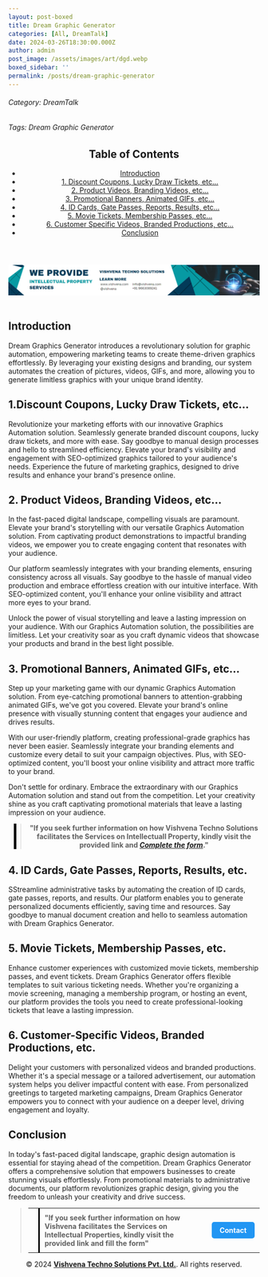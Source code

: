 ```yaml
---
layout: post-boxed
title: Dream Graphic Generator
categories: [All, DreamTalk]
date: 2024-03-26T18:30:00.000Z
author: admin
post_image: /assets/images/art/dgd.webp
boxed_sidebar: ''
permalink: /posts/dream-graphic-generator
---
```


###### Category: DreamTalk

###### Tags: Dream Graphic Generator

<html lang="en">
<head>
    <meta charset="UTF-8">
    <meta name="viewport" content="width=device-width, initial-scale=1.0">
    <title><h1>Dream Graphic Generator</h1></title>
    <meta name="description" content="Transform your graphic design with Dream Graphics Generator. Automate images, videos, GIFs, and more effortlessly, revolutionizing marketing.">
</head>
<body>
   <header>
	<h2>Table of Contents</h2>
       <nav>
			<ul>
				<li><a href="#introduction">Introduction</a></li>
				<li><a href="#1">1. Discount Coupons, Lucky Draw Tickets, etc...</a></li>
				<li><a href="#2">2. Product Videos, Branding Videos, etc...</a></li>
				<li><a href="#3">3. Promotional Banners, Animated GIFs, etc...</a></li>
				<li><a href="#4">4. ID Cards, Gate Passes, Reports, Results, etc...</a></li>	
				<li><a href="#5">5. Movie Tickets, Membership Passes, etc...</a></li>
				<li><a href="#6">6. Customer Specific Videos, Branded Productions, etc...</a></li>
				<li><a href="#7">Conclusion</a></li>
		</ul>
	</nav>
</header>
<a href="/contact">
  <img src="/assets/images/art/ip ads a.webp" alt="inlinead" style="max-width:100%; height:auto;">
</a>
<br><br>

<article>
    <section id="introduction">
        <h2>Introduction</h2>
        <p>Dream Graphics Generator introduces a revolutionary solution for graphic automation, empowering marketing teams to create theme-driven graphics effortlessly. By leveraging your existing designs and branding, our system automates the creation of pictures, videos, GIFs, and more, allowing you to generate limitless graphics with your unique brand identity.</p>
	</section>

<section id="1">
	<h2>1.Discount Coupons, Lucky Draw Tickets, etc...</h2>
<p>Revolutionize your marketing efforts with our innovative Graphics Automation solution. Seamlessly generate branded discount coupons, lucky draw tickets, and more with ease. Say goodbye to manual design processes and hello to streamlined efficiency. Elevate your brand's visibility and engagement with SEO-optimized graphics tailored to your audience's needs. Experience the future of marketing graphics, designed to drive results and enhance your brand's presence online.</p>
</section>

<section id="2">
	<h2>2. Product Videos, Branding Videos, etc...</h2>
<p>In the fast-paced digital landscape, compelling visuals are paramount. Elevate your brand's storytelling with our versatile Graphics Automation solution. From captivating product demonstrations to impactful branding videos, we empower you to create engaging content that resonates with your audience.</p>

<p>Our platform seamlessly integrates with your branding elements, ensuring consistency across all visuals. Say goodbye to the hassle of manual video production and embrace effortless creation with our intuitive interface. With SEO-optimized content, you'll enhance your online visibility and attract more eyes to your brand.</p>

<p>Unlock the power of visual storytelling and leave a lasting impression on your audience. With our Graphics Automation solution, the possibilities are limitless. Let your creativity soar as you craft dynamic videos that showcase your products and brand in the best light possible.</p>

</section>

<section id="3">
	<h2>3. Promotional Banners, Animated GIFs, etc...</h2>
<p>Step up your marketing game with our dynamic Graphics Automation solution. From eye-catching promotional banners to attention-grabbing animated GIFs, we've got you covered. Elevate your brand's online presence with visually stunning content that engages your audience and drives results.</p>

<p>With our user-friendly platform, creating professional-grade graphics has never been easier. Seamlessly integrate your branding elements and customize every detail to suit your campaign objectives. Plus, with SEO-optimized content, you'll boost your online visibility and attract more traffic to your brand.</p>

<p>Don't settle for ordinary. Embrace the extraordinary with our Graphics Automation solution and stand out from the competition. Let your creativity shine as you craft captivating promotional materials that leave a lasting impression on your audience.</p>
</section>

<center><blockquote style="position:relative;">
<p><b style="font-size:1em;">"If you seek further information on how Vishvena Techno Solutions facilitates the Services on Intellectuall Property, kindly visit the provided link and <a href="/contact"><i>Complete the form</i></a>."</b></p>
<div style="position:absolute; top:0; bottom:0; left:-15px; border-left:5px solid black;"></div>
</blockquote></center>

<section id="4">
	<h2>4. ID Cards, Gate Passes, Reports, Results, etc.</h2>
<p>SStreamline administrative tasks by automating the creation of ID cards, gate passes, reports, and results. Our platform enables you to generate personalized documents efficiently, saving time and resources. Say goodbye to manual document creation and hello to seamless automation with Dream Graphics Generator.</p>
</section>

<section id="5">
	<h2>5. Movie Tickets, Membership Passes, etc.</h2>
<p>Enhance customer experiences with customized movie tickets, membership passes, and event tickets. Dream Graphics Generator offers flexible templates to suit various ticketing needs. Whether you're organizing a movie screening, managing a membership program, or hosting an event, our platform provides the tools you need to create professional-looking tickets that leave a lasting impression.</p>
</section>

<section id="6">
	<h2>6. Customer-Specific Videos, Branded Productions, etc.</h2>
<p>Delight your customers with personalized videos and branded productions. Whether it's a special message or a tailored advertisement, our automation system helps you deliver impactful content with ease. From personalized greetings to targeted marketing campaigns, Dream Graphics Generator empowers you to connect with your audience on a deeper level, driving engagement and loyalty.</p>
</section>

<section id="7">
	<h2>Conclusion</h2>
<p>In today's fast-paced digital landscape, graphic design automation is essential for staying ahead of the competition. Dream Graphics Generator offers a comprehensive solution that empowers businesses to create stunning visuals effortlessly. From promotional materials to administrative documents, our platform revolutionizes graphic design, giving you the freedom to unleash your creativity and drive success.</p>
</section>

</article>

<blockquote style="position:relative;">
 <table style="border-collapse: collapse; width: 100%;">
    <tr>
      <td style="border-right: 3px solid black; padding: 10px; width: auto;">
        <!-- Vertical line -->
      </td>
      <td style="padding: 10px; width: auto;">
        <b style="font-size:1em;">"If you seek further information on how Vishvena facilitates the Services on Intellectual Properties, kindly visit the provided link and fill the form"</b>
      </td>
      <td style="padding: 10px; width: auto;">
        <a href="/contact" style="display: inline-block; background-color: #2196F3; color: white; padding: 8px 16px; text-decoration: none; border-radius: 5px; font-weight: bold;">Contact</a>
      </td>
    </tr>
  </table>
  </blockquote>

<footer>
<center><p>&copy; 2024 <a href="https://vishvena.com"><b>Vishvena Techno Solutions Pvt. Ltd.</b></a>. All rights reserved.</p></center>

</footer>
</body>
</html>
